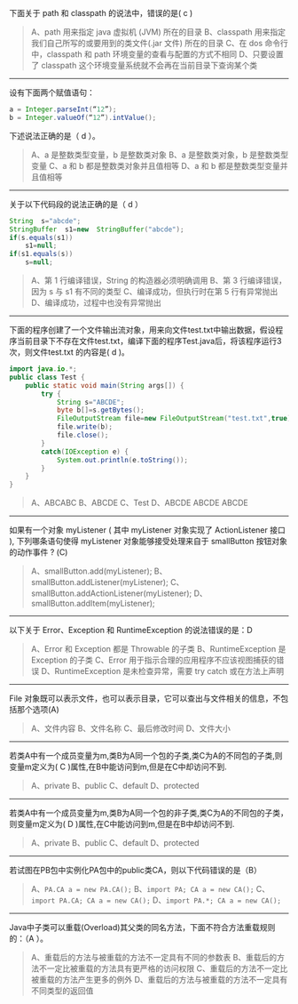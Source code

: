 下面关于 path 和 classpath 的说法中，错误的是( c )

> A、path 用来指定 java 虚拟机 (JVM) 所在的目录
> B、classpath 用来指定我们自己所写的或要用到的类文件(.jar 文件) 所在的目录
> C、在 dos 命令行中，classpath 和 path 环境变量的查看与配置的方式不相同
> D、只要设置了 classpath 这个环境变量系统就不会再在当前目录下查询某个类

----

设有下面两个赋值语句：
```java
a = Integer.parseInt(“12”);
b = Integer.valueOf(“12”).intValue();
```

下述说法正确的是（   d  ）。

> A、a 是整数类型变量，b 是整数类对象
> B、a 是整数类对象，b 是整数类型变量
> C、a 和 b 都是整数类对象并且值相等
> D、a 和 b 都是整数类型变量并且值相等

----

关于以下代码段的说法正确的是（ d ）
```java
String  s="abcde";
StringBuffer  s1=new  StringBuffer("abcde");
if(s.equals(s1))
    s1=null;
if(s1.equals(s))
    s=null;
```

> A、第 1 行编译错误，String 的构造器必须明确调用
> B、第 3 行编译错误，因为 s 与 s1 有不同的类型
> C、编译成功，但执行时在第 5 行有异常抛出
> D、编译成功，过程中也没有异常抛出

---

下面的程序创建了一个文件输出流对象，用来向文件test.txt中输出数据，假设程序当前目录下不存在文件test.txt，编译下面的程序Test.java后，将该程序运行3次，则文件test.txt 的内容是( d )。

```java
import java.io.*;
public class Test {
    public static void main(String args[]) {
        try {
            String s="ABCDE";
            byte b[]=s.getBytes();
            FileOutputStream file=new FileOutputStream("test.txt",true);
            file.write(b);            
            file.close();
        }
        catch(IOException e) {
            System.out.println(e.toString());
        }
    }
}
```

> A、ABCABC
> B、ABCDE
> C、Test 
> D、ABCDE ABCDE ABCDE

---

如果有一个对象 myListener ( 其中 myListener 对象实现了 ActionListener 接口 ), 下列哪条语句使得 myListener 对象能够接受处理来自于 smallButton 按钮对象的动作事件 ? (C)

> A、smallButton.add(myListener); 
> B、smallButton.addListener(myListener); 
> C、smallButton.addActionListener(myListener); 
> D、smallButton.addItem(myListener);

---

以下关于 Error、Exception 和 RuntimeException 的说法错误的是：D

> A、Error 和 Exception 都是 Throwable 的子类
> B、RuntimeException 是 Exception 的子类
> C、Error 用于指示合理的应用程序不应该视图捕获的错误
> D、RuntimeException 是未检查异常，需要 try catch 或在方法上声明

---

File 对象既可以表示文件，也可以表示目录，它可以查出与文件相关的信息，不包括那个选项(A)

> A、文件内容 
> B、文件名称
> C、最后修改时间
> D、文件大小

---

若类A中有一个成员变量为m,类B为A同一个包的子类,类C为A的不同包的子类,则变量m定义为( C )属性,在B中能访问到m,但是在C中却访问不到.

> A、private
> B、public
> C、default
> D、protected

---

若类A中有一个成员变量为m,类B为A同一个包的非子类,类C为A的不同包的子类，则变量m定义为( D )属性,在C中能访问到m,但是在B中却访问不到.

> A、private
> B、public
> C、default
> D、protected

---

若试图在PB包中实例化PA包中的public类CA，则以下代码错误的是（B）

> A、`PA.CA a = new PA.CA();`
> B、`import PA; CA a = new CA();`
> C、`import PA.CA; CA a = new CA();`
> D、`import PA.*; CA a = new CA();`

---

Java中子类可以重载(Overload)其父类的同名方法，下面不符合方法重载规则的：（A ）。

> A、重载后的方法与被重载的方法不一定具有不同的参数表
> B、重载后的方法不一定比被重载的方法具有更严格的访问权限
> C、重载后的方法不一定比被重载的方法产生更多的例外
> D、重载后的方法与被重载的方法不一定具有不同类型的返回值